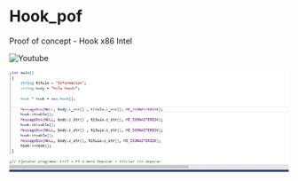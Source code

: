 # Hook_pof
Proof of concept - Hook x86 Intel

![Youtube](https://youtu.be/kHs7gUDr03s)

![](https://github.com/vicboma1/Hook_pof/raw/master/assets/hook.gif)

